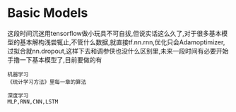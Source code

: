 # Basic Models

这段时间沉迷用tensorflow做小玩具不可自拔,但说实话这么久了,对于很多基本模型的基本解构浅尝辄止,不管什么数据,就直接tf.nn.rnn,优化只会Adamoptimizer,过拟合就nn.dropout,这样下去和调参侠也没什么区别里,未来一段时间有必要开始手撸一下基本模型了,目前要做的有

    机器学习
    《统计学习方法》里每一章的算法

    深度学习
    MLP,RNN,CNN,LSTM